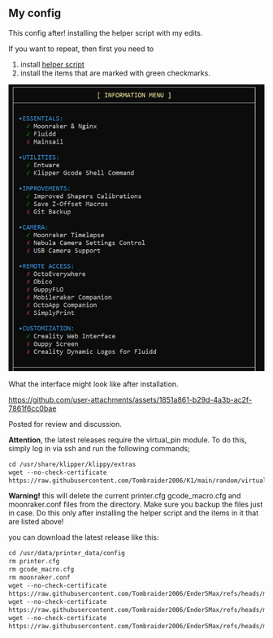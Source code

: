 
<h2>My config</h2>

This config after! installing the helper script with my edits.

If you want to repeat, then first you need to

1. install [helper script](https://guilouz.github.io/Creality-Helper-Script-Wiki/helper-script/helper-script-installation/)
2. install the items that are marked with green checkmarks.

![](/images/helper.png)

What the interface might look like after installation.

https://github.com/user-attachments/assets/1851a861-b29d-4a3b-ac2f-7861f6cc0bae

Posted for review and discussion.



**Attention**, the latest releases require the virtual_pin module. To do this, simply log in via ssh and run the following commands;

```
cd /usr/share/klipper/klippy/extras
wget --no-check-certificate https://raw.githubusercontent.com/Tombraider2006/K1/main/random/virtual_pins.py

```
**Warning!** this will delete the current printer.cfg gcode_macro.cfg and moonraker.conf files from the directory. Make sure you backup the files just in case. Do this only after installing the helper script and the items in it that are listed above!

you can download the latest release like this:

```
cd /usr/data/printer_data/config
rm printer.cfg
rm gcode_macro.cfg
rm moonraker.conf
wget --no-check-certificate https://raw.githubusercontent.com/Tombraider2006/Ender5Max/refs/heads/main/config_my/printer.cfg
wget --no-check-certificate https://raw.githubusercontent.com/Tombraider2006/Ender5Max/refs/heads/main/config_my/gcode_macro.cfg
wget --no-check-certificate https://raw.githubusercontent.com/Tombraider2006/Ender5Max/refs/heads/main/config_my/moonraker.conf

```